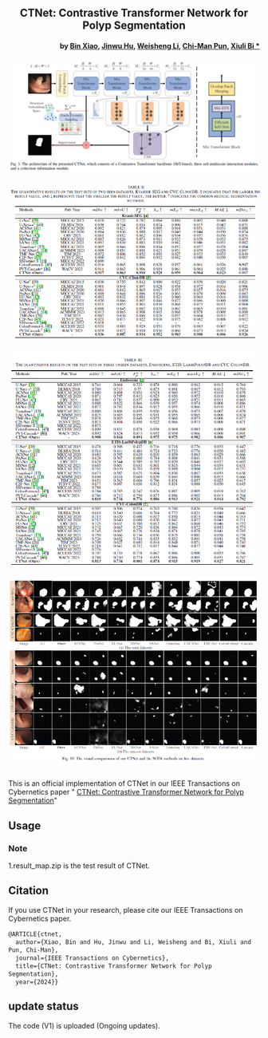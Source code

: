 
<h2 align="center">CTNet: Contrastive Transformer Network for Polyp Segmentation</h2>
<h4 align="right">by <a href="https://faculty.cqupt.edu.cn/xiaobin/zh_CN/index.htm">Bin Xiao</a>, <a href="https://fhujinwu.github.io/">Jinwu Hu</a>, <a href="https://scholar.google.com/citations?hl=en&user=M17E3HEAAAAJ">Weisheng Li</a>, <a href="https://scholar.google.com/citations?user=JTkP_EAAAAAJ&hl=en">Chi-Man Pun</a>, <a href="https://scholar.google.com/citations?hl=en&user=1Ezgfw8AAAAJ">Xiuli Bi *</a></h4>

<div align="center">
  <img src="./utils/1.png"><br><br>
</div>
<div align="center">
  <img src="./utils/2.png"><br><br>
</div>
<div align="center">
  <img src="./utils/3.png"><br><br>
</div>
<div align="center">
  <img src="./utils/4.png"><br><br>
</div>

This is an official implementation of CTNet in our IEEE Transactions on Cybernetics paper "
<a href="https://scholar.google.com/citations?user=XmqjPi0AAAAJ&hl=en">
CTNet: Contrastive Transformer Network for Polyp Segmentation</a>"

## Usage
### Note
1.result_map.zip is the test result of CTNet.


## Citation
If you use CTNet in your research, please cite our IEEE Transactions on Cybernetics paper.

```text
@ARTICLE{ctnet,
  author={Xiao, Bin and Hu, Jinwu and Li, Weisheng and Bi, Xiuli and Pun, Chi-Man},
  journal={IEEE Transactions on Cybernetics}, 
  title={CTNet: Contrastive Transformer Network for Polyp Segmentation}, 
  year={2024}}
```
 
## update status
The code (V1) is uploaded (Ongoing updates).
